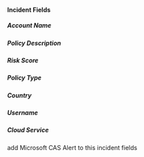 #### Incident Fields
##### Account Name
##### Policy Description
##### Risk Score
##### Policy Type
##### Country
##### Username
##### Cloud Service
add Microsoft CAS Alert to this incident fields